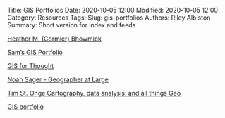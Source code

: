 Title: GIS Portfolios
Date: 2020-10-05 12:00
Modified: 2020-10-05 12:00
Category: Resources
Tags: 
Slug: gis-portfolios
Authors: Riley Albiston
Summary: Short version for index and feeds


[Heather M. (Cormier) Bhowmick](https://heathercormier.weebly.com/gis-portfolio.html)

[Sam’s GIS Portfolio](https://feast-uoft.org/our-team/sam-walker/sams-gis-portfolio/)

[GIS for Thought](https://gisforthought.com/portfolio/)

[Noah Sager - Geographer at Large](https://www.noahsager.net/gis-portfolio.html)

[Tim St. Onge Cartography, data analysis, and all things Geo](https://timstonge.github.io/)

[GIS portfolio](https://imgur.com/XGyivAU)